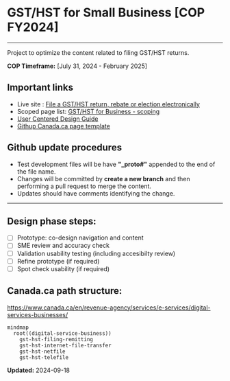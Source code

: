 # GST/HST for Small Business [COP FY2024] #
---
Project to optimize the content related to filing GST/HST returns.

**COP Timeframe:** [July 31, 2024 - February 2025]

## Important links

- Live site : [File a GST/HST return, rebate or election electronically](https://cra-proto.github.io/gst-hst-business/en/file-a-gst-hst-return-rebate-election-electronically.html)
- Scoped page list: [GST/HST for Business - scoping](https://122gc.sharepoint.com/sites/WOSCoordination/Lists/GSTHST%20for%20business%20COP%20%20scoping/AllItems.aspx?env=WebViewList&viewid=1379b8f8-af3b-47fb-ba50-29a24ea1d13d&useFiltersInViewXml=1&OR=Teams-HL&CT=1726666893920&clickparams=eyJBcHBOYW1lIjoiVGVhbXMtRGVza3RvcCIsIkFwcFZlcnNpb24iOiI0OS8yNDA4MTcwMDQxOSIsIkhhc0ZlZGVyYXRlZFVzZXIiOmZhbHNlfQ%3D%3D)
- [User Centered Design Guide](https://design.cra-arc.alpha.canada.ca/en/index.html)
- [Githup Canada.ca page template](https://github.com/cra-proto/gst-hst-business/)
## Github update procedures
- Test development files will be have **"_proto#"** appended to the end of the file name.
- Changes will be committed by **create a new branch** and then performing a pull request to merge the content.
- Updates should have comments identifying the change.

---
## Design phase steps:
- [ ] Prototype: co-design navigation and content
- [ ] SME review and accuracy check
- [ ] Validation usability testing (including accesibilty review)
- [ ] Refine prototype (if required)
- [ ] Spot check usability (if required)

## Canada.ca path structure: 
https://www.canada.ca/en/revenue-agency/services/e-services/digital-services-businesses/

```mermaid
mindmap
  root((digital-service-business))
    gst-hst-filing-remitting
    gst-hst-internet-file-transfer
    gst-hst-netfile
    gst-hst-telefile
```

**Updated:**  2024-09-18
